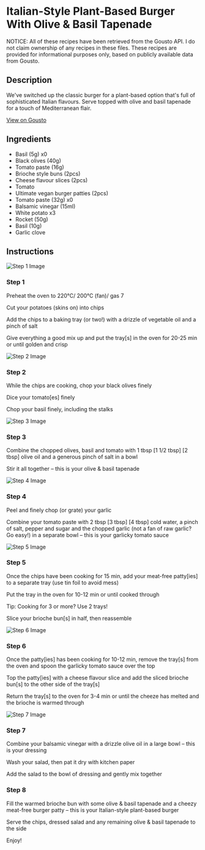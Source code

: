 # Italian-Style Plant-Based Burger With Olive & Basil Tapenade

NOTICE: All of these recipes have been retrieved from the Gousto API. I do not claim ownership of any recipes in these files. These recipes are provided for informational purposes only, based on publicly available data from Gousto.

## Description

We've switched up the classic burger for a plant-based option that's full of sophisticated Italian flavours. Serve topped with olive and basil tapenade for a touch of Mediterranean flair.

[View on Gousto](https://www.gousto.co.uk/recipes/cookbook/italian-vegan-burger-with-olive-basil-tapenade)

## Ingredients

- Basil (5g) x0
- Black olives (40g)
- Tomato paste (16g)
- Brioche style buns (2pcs)
- Cheese flavour slices (2pcs)
- Tomato
- Ultimate vegan burger patties (2pcs)
- Tomato paste (32g) x0
- Balsamic vinegar (15ml)
- White potato x3
- Rocket (50g)
- Basil (10g)
- Garlic clove

## Instructions

![Step 1 Image](https://production-media.gousto.co.uk/cms/recipe-step-image/Step-1-1599142964634-x200.jpg)

### Step 1

Preheat the oven to 220°C/ 200°C (fan)/ gas 7

Cut your potatoes (skins on) into chips

Add the chips to a baking tray (or two!) with a drizzle of vegetable oil and a pinch of salt

Give everything a good mix up and put the tray[s] in the oven for 20-25 min or until golden and crisp

![Step 2 Image](https://production-media.gousto.co.uk/cms/recipe-step-image/Step-2-1599142977549-x200.jpg)

### Step 2

While the chips are cooking, chop your black olives finely

Dice your tomato[es] finely

Chop your basil finely, including the stalks

![Step 3 Image](https://production-media.gousto.co.uk/cms/recipe-step-image/Step-3-1599142981976-x200.jpg)

### Step 3

Combine the chopped olives, basil and tomato with 1 tbsp <span class="text-purple">[1 1/2 tbsp]</span> <span class="text-danger">[2 tbsp]</span> olive oil and a generous pinch of salt in a bowl

Stir it all together – this is your olive & basil tapenade

![Step 4 Image](https://production-media.gousto.co.uk/cms/recipe-step-image/Step-4-1599142991213-x200.jpg)

### Step 4

Peel and finely chop (or grate) your garlic

Combine your tomato paste with 2 tbsp <span class="text-purple">[3 tbsp]</span> <span class="text-danger">[4 tbsp]</span> cold water, a pinch of salt, pepper and sugar and the chopped garlic (not a fan of raw garlic? Go easy!) in a separate bowl – this is your garlicky tomato sauce

![Step 5 Image](https://production-media.gousto.co.uk/cms/recipe-step-image/Step-5-1599143004652-x200.jpg)

### Step 5

Once the chips have been cooking for 15 min, add your meat-free patty[ies] to a separate tray (use tin foil to avoid mess)

Put the tray in the oven for 10-12 min or until cooked through

Tip: Cooking for 3 or more? Use 2 trays!

Slice your brioche bun[s] in half, then reassemble

![Step 6 Image](https://production-media.gousto.co.uk/cms/recipe-step-image/Step-6-1599143032697-x200.jpg)

### Step 6

Once the patty[ies] has been cooking for 10-12 min, remove the tray[s] from the oven and spoon the garlicky tomato sauce over the top

Top the patty[ies] with a cheese flavour slice and add the sliced brioche bun[s] to the other side of the tray[s]

Return the tray[s] to the oven for 3-4 min or until the cheeze has melted and the brioche is warmed through

![Step 7 Image](https://production-media.gousto.co.uk/cms/recipe-step-image/Step-7-1599143047599-x200.jpg)

### Step 7

Combine your balsamic vinegar with a drizzle<span class="text-danger"> </span>olive oil in a large bowl – this is your dressing

Wash your salad, then pat it dry with kitchen paper

Add the salad to the bowl of dressing and gently mix together

### Step 8

Fill the warmed brioche bun with some olive & basil tapenade and a cheezy meat-free burger patty – this is your Italian-style plant-based burger

Serve the chips, dressed salad and any remaining olive & basil tapenade to the side

Enjoy!

